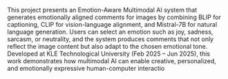 This project presents an Emotion-Aware Multimodal AI system that generates emotionally aligned comments for images by combining BLIP for captioning, CLIP for vision-language alignment, and Mistral-7B for natural language generation. Users can select an emotion such as joy, sadness, sarcasm, or neutrality, and the system produces comments that not only reflect the image content but also adapt to the chosen emotional tone. Developed at KLE Technological University (Feb 2025 – Jun 2025), this work demonstrates how multimodal AI can enable creative, personalized, and emotionally expressive human-computer interactio

